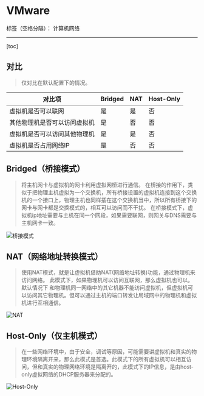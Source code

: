 # VMware

标签（空格分隔）： 计算机网络

---

[toc]

## 对比

> 仅对比在默认配置下的情况。

|对比项|Bridged|NAT|Host-Only|
|---|---|---|---|
|虚拟机是否可以联网|是|是|否|
|其他物理机是否可以访问虚拟机|是|否|否|
|虚拟机是否可以访问其他物理机|是|是|否|
|虚拟机是否占用网络IP|是|否|否|

## Bridged（桥接模式）

> 将主机网卡与虚拟机的网卡利用虚拟网桥进行通信。
> 在桥接的作用下，类似于把物理主机虚拟为一个交换机，所有桥接设置的虚拟机连接到这个交换机的一个接口上，物理主机也同样插在这个交换机当中，所以所有桥接下的网卡与网卡都是交换模式的，相互可以访问而不干扰。
> 在桥接模式下，虚拟机ip地址需要与主机在同一个网段，如果需要联网，则网关与DNS需要与主机网卡一致。

![桥接模式](https://img-blog.csdnimg.cn/20181123230954320.png?x-oss-process=image/watermark,type_ZmFuZ3poZW5naGVpdGk,shadow_10,text_aHR0cHM6Ly9ibG9nLmNzZG4ubmV0L3poYW5nX3hpbnhpdQ==,size_16,color_FFFFFF,t_70)


## NAT（网络地址转换模式）

> 使用NAT模式，就是让虚拟机借助NAT(网络地址转换)功能，通过物理机来访问网络。
> 此模式下，如果物理机可以访问互联网，那么虚拟机也可以。默认情况下 和物理机同一网络中的其它机器不能访问虚拟机，但虚拟机可以访问其它物理机。但可以通过主机的端口转发让局域网中的物理机和虚拟机进行互相通信。

![NAT](https://img-blog.csdnimg.cn/20181123231231450.png?x-oss-process=image/watermark,type_ZmFuZ3poZW5naGVpdGk,shadow_10,text_aHR0cHM6Ly9ibG9nLmNzZG4ubmV0L3poYW5nX3hpbnhpdQ==,size_16,color_FFFFFF,t_70)

## Host-Only（仅主机模式）

> 在一些网络环境中，由于安全，调试等原因，可能需要讲虚拟机和真实的物理环境隔离开来，那么此模式是首选。此模式下的所有虚拟机可以相互访问，但和真实的物理网络环境是隔离开的，此模式下的IP信息，是由host-only虚拟网络的DHCP服务器来分配的。

![Host-Only](https://img-blog.csdnimg.cn/20181123231409121.png?x-oss-process=image/watermark,type_ZmFuZ3poZW5naGVpdGk,shadow_10,text_aHR0cHM6Ly9ibG9nLmNzZG4ubmV0L3poYW5nX3hpbnhpdQ==,size_16,color_FFFFFF,t_70)



